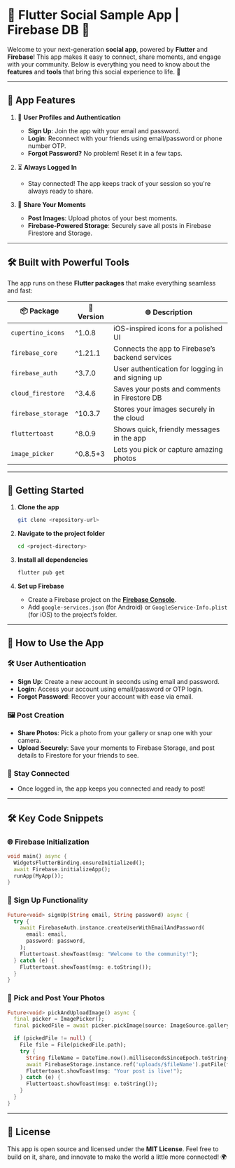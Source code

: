 # 📱 **Flutter Social Sample App | Firebase DB** 🌟  

Welcome to your next-generation **social app**, powered by **Flutter** and **Firebase**! This app makes it easy to connect, share moments, and engage with your community. Below is everything you need to know about the **features** and **tools** that bring this social experience to life. 🚀  

---

## 🌟 **App Features**  

1. 👤 **User Profiles and Authentication**  
   - **Sign Up**: Join the app with your email and password.  
   - **Login**: Reconnect with your friends using email/password or phone number OTP.  
   - **Forgot Password?** No problem! Reset it in a few taps.  

2. ⏳ **Always Logged In**  
   - Stay connected! The app keeps track of your session so you're always ready to share.  

3. 📸 **Share Your Moments**  
   - **Post Images**: Upload photos of your best moments.  
   - **Firebase-Powered Storage**: Securely save all posts in Firebase Firestore and Storage.  

---

## 🛠️ **Built with Powerful Tools**  

The app runs on these **Flutter packages** that make everything seamless and fast:  

| 📦 Package            | 🔢 Version | 🌐 Description                                    |
|-----------------------|------------|--------------------------------------------------|
| `cupertino_icons`    | ^1.0.8     | iOS-inspired icons for a polished UI            |
| `firebase_core`      | ^1.21.1    | Connects the app to Firebase’s backend services |
| `firebase_auth`      | ^3.7.0     | User authentication for logging in and signing up |
| `cloud_firestore`    | ^3.4.6     | Saves your posts and comments in Firestore DB   |
| `firebase_storage`   | ^10.3.7    | Stores your images securely in the cloud        |
| `fluttertoast`       | ^8.0.9     | Shows quick, friendly messages in the app       |
| `image_picker`       | ^0.8.5+3   | Lets you pick or capture amazing photos         |

---

## 🔧 **Getting Started**  

1. **Clone the app**  
   ```bash  
   git clone <repository-url>  
   ```  

2. **Navigate to the project folder**  
   ```bash  
   cd <project-directory>  
   ```  

3. **Install all dependencies**  
   ```bash  
   flutter pub get  
   ```  

4. **Set up Firebase**  
   - Create a Firebase project on the **[Firebase Console](https://console.firebase.google.com/)**.  
   - Add `google-services.json` (for Android) or `GoogleService-Info.plist` (for iOS) to the project’s folder.  

---

## 💬 **How to Use the App**  

### 🛠 **User Authentication**  
- **Sign Up**: Create a new account in seconds using email and password.  
- **Login**: Access your account using email/password or OTP login.  
- **Forgot Password**: Recover your account with ease via email.  

### 🖼️ **Post Creation**  
- **Share Photos**: Pick a photo from your gallery or snap one with your camera.  
- **Upload Securely**: Save your moments to Firebase Storage, and post details to Firestore for your friends to see.  

### 🔄 **Stay Connected**  
- Once logged in, the app keeps you connected and ready to post!  

---

## 🛠️ **Key Code Snippets**  

### 🌐 **Firebase Initialization**  

```dart  
void main() async {  
  WidgetsFlutterBinding.ensureInitialized();  
  await Firebase.initializeApp();  
  runApp(MyApp());  
}  
```  

### 🔐 **Sign Up Functionality**  

```dart  
Future<void> signUp(String email, String password) async {  
  try {  
    await FirebaseAuth.instance.createUserWithEmailAndPassword(  
      email: email,  
      password: password,  
    );  
    Fluttertoast.showToast(msg: "Welcome to the community!");  
  } catch (e) {  
    Fluttertoast.showToast(msg: e.toString());  
  }  
}  
```  

### 📸 **Pick and Post Your Photos**  

```dart  
Future<void> pickAndUploadImage() async {  
  final picker = ImagePicker();  
  final pickedFile = await picker.pickImage(source: ImageSource.gallery);  

  if (pickedFile != null) {  
    File file = File(pickedFile.path);  
    try {  
      String fileName = DateTime.now().millisecondsSinceEpoch.toString();  
      await FirebaseStorage.instance.ref('uploads/$fileName').putFile(file);  
      Fluttertoast.showToast(msg: "Your post is live!");  
    } catch (e) {  
      Fluttertoast.showToast(msg: e.toString());  
    }  
  }  
}  
```  

---

## 🔖 **License**  

This app is open source and licensed under the **MIT License**. Feel free to build on it, share, and innovate to make the world a little more connected! 🌍  

